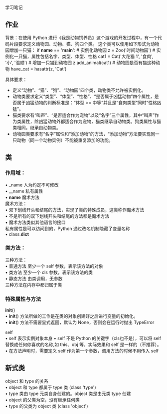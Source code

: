 学习笔记
## 作业
背景：在使用 Python 进行《我是动物饲养员》这个游戏的开发过程中，有一个代码片段要求定义动物园、动物、猫、狗四个类。
这个类可以使用如下形式为动物园增加一只猫：
if __name__ == '__main__':
    # 实例化动物园
    z = Zoo('时间动物园')
    # 实例化一只猫，属性包括名字、类型、体型、性格
    cat1 = Cat('大花猫 1', '食肉', '小', '温顺')
    # 增加一只猫到动物园
    z.add_animal(cat1)
    # 动物园是否有猫这种动物
    have_cat = hasattr(z, 'Cat')

具体要求：
- 定义“动物”、“猫”、“狗”、“动物园”四个类，动物类不允许被实例化。
- 动物类要求定义“类型”、“体型”、“性格”、“是否属于凶猛动物”四个属性，是否属于凶猛动物的判断标准是：“体型 >= 中等”并且是“食肉类型”同时“性格凶猛”。
- 猫类要求有“叫声”、“是否适合作为宠物”以及“名字”三个属性，其中“叫声”作为类属性，除凶猛动物外都适合作为宠物，猫类继承自动物类。狗类属性与猫类相同，继承自动物类。
- 动物园类要求有“名字”属性和“添加动物”的方法，“添加动物”方法要实现同一只动物（同一个动物实例）不能被重复添加的功能。

## 类
### 作用域：
• _name 人为约定不可修改   
• __name 私有属性   
• __name__ 魔术方法   
魔术方法：   
• 双下划线开头和结尾的方法，实现了类的特殊成员，这类称作魔术方法   
• 不是所有的双下划线开头和结尾的方法都是魔术方法   
• 魔术方法类似其他语言的接口   
私有属性是可以访问到的，Python 通过改名机制隐藏了变量名称   
• class.__dict__  

### 类方法：
三种方法：  
• 普通方法 至少一个 self 参数，表示该方法的对象  
• 类方法 至少一个 cls 参数，表示该方法的类  
• 静态方法 由类调用，无参数  
三种方法在内存中都归属于类  
  
### 特殊属性与方法
__init__()  
• __init__() 方法所做的工作是在类的对象创建好之后进行变量的初始化。  
• __init__() 方法不需要显式返回，默认为 None，否则会在运行时抛出 TypeError   

self  
• self 表示实例对象本身
• self 不是 Python 的关键字（cls也不是），可以将 self 替换成任何你喜欢的名称,如 this、obj 等，实际效果和 self 是一样的（不推荐）。  
• 在方法声明时，需要定义 self 作为第一个参数，调用方法的时候不用传入 self  

## 新式类
object 和 type 的关系  
• object 和 type 都属于 type 类 (class 'type')  
• type 类由 type 元类自身创建的。object 类是由元类 type 创建  
• object 的父类为空，没有继承任何类  
• type 的父类为 object 类 (class 'object')  
